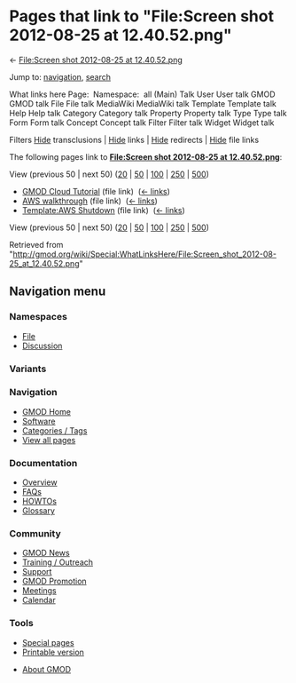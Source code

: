 <div id="mw-page-base" class="noprint">

</div>

<div id="mw-head-base" class="noprint">

</div>

<div id="content" class="mw-body" role="main">

<span id="top"></span>

<div id="mw-js-message" style="display:none;">

</div>



# <span dir="auto">Pages that link to "File:Screen shot 2012-08-25 at 12.40.52.png"</span>

<div id="bodyContent">

<div id="contentSub">

← [File:Screen shot 2012-08-25 at
12.40.52.png](/wiki/File:Screen_shot_2012-08-25_at_12.40.52.png "File:Screen shot 2012-08-25 at 12.40.52.png")

</div>

<div id="jump-to-nav" class="mw-jump">

Jump to: [navigation](#mw-navigation), [search](#p-search)

</div>

<div id="mw-content-text">

What links here Page:  Namespace:  all (Main) Talk User User talk GMOD
GMOD talk File File talk MediaWiki MediaWiki talk Template Template talk
Help Help talk Category Category talk Property Property talk Type Type
talk Form Form talk Concept Concept talk Filter Filter talk Widget
Widget talk

Filters
[Hide](/mediawiki/index.php?title=Special:WhatLinksHere/File:Screen_shot_2012-08-25_at_12.40.52.png&hidetrans=1 "Special:WhatLinksHere/File:Screen shot 2012-08-25 at 12.40.52.png")
transclusions \|
[Hide](/mediawiki/index.php?title=Special:WhatLinksHere/File:Screen_shot_2012-08-25_at_12.40.52.png&hidelinks=1 "Special:WhatLinksHere/File:Screen shot 2012-08-25 at 12.40.52.png")
links \|
[Hide](/mediawiki/index.php?title=Special:WhatLinksHere/File:Screen_shot_2012-08-25_at_12.40.52.png&hideredirs=1 "Special:WhatLinksHere/File:Screen shot 2012-08-25 at 12.40.52.png")
redirects \|
[Hide](/mediawiki/index.php?title=Special:WhatLinksHere/File:Screen_shot_2012-08-25_at_12.40.52.png&hideimages=1 "Special:WhatLinksHere/File:Screen shot 2012-08-25 at 12.40.52.png")
file links

The following pages link to **[File:Screen shot 2012-08-25 at
12.40.52.png](/wiki/File:Screen_shot_2012-08-25_at_12.40.52.png "File:Screen shot 2012-08-25 at 12.40.52.png")**:

View (previous 50 \| next 50)
([20](/mediawiki/index.php?title=Special:WhatLinksHere/File:Screen_shot_2012-08-25_at_12.40.52.png&limit=20 "Special:WhatLinksHere/File:Screen shot 2012-08-25 at 12.40.52.png")
\|
[50](/mediawiki/index.php?title=Special:WhatLinksHere/File:Screen_shot_2012-08-25_at_12.40.52.png&limit=50 "Special:WhatLinksHere/File:Screen shot 2012-08-25 at 12.40.52.png")
\|
[100](/mediawiki/index.php?title=Special:WhatLinksHere/File:Screen_shot_2012-08-25_at_12.40.52.png&limit=100 "Special:WhatLinksHere/File:Screen shot 2012-08-25 at 12.40.52.png")
\|
[250](/mediawiki/index.php?title=Special:WhatLinksHere/File:Screen_shot_2012-08-25_at_12.40.52.png&limit=250 "Special:WhatLinksHere/File:Screen shot 2012-08-25 at 12.40.52.png")
\|
[500](/mediawiki/index.php?title=Special:WhatLinksHere/File:Screen_shot_2012-08-25_at_12.40.52.png&limit=500 "Special:WhatLinksHere/File:Screen shot 2012-08-25 at 12.40.52.png"))

- [GMOD Cloud Tutorial](/wiki/GMOD_Cloud_Tutorial "GMOD Cloud Tutorial")
  (file link) ‎ <span class="mw-whatlinkshere-tools">([←
  links](/mediawiki/index.php?title=Special:WhatLinksHere&target=GMOD+Cloud+Tutorial "Special:WhatLinksHere"))</span>
- [AWS walkthrough](/wiki/AWS_walkthrough "AWS walkthrough") (file link)
  ‎ <span class="mw-whatlinkshere-tools">([←
  links](/mediawiki/index.php?title=Special:WhatLinksHere&target=AWS+walkthrough "Special:WhatLinksHere"))</span>
- [Template:AWS
  Shutdown](/wiki/Template:AWS_Shutdown "Template:AWS Shutdown") (file
  link) ‎ <span class="mw-whatlinkshere-tools">([←
  links](/mediawiki/index.php?title=Special:WhatLinksHere&target=Template%3AAWS+Shutdown "Special:WhatLinksHere"))</span>

View (previous 50 \| next 50)
([20](/mediawiki/index.php?title=Special:WhatLinksHere/File:Screen_shot_2012-08-25_at_12.40.52.png&limit=20 "Special:WhatLinksHere/File:Screen shot 2012-08-25 at 12.40.52.png")
\|
[50](/mediawiki/index.php?title=Special:WhatLinksHere/File:Screen_shot_2012-08-25_at_12.40.52.png&limit=50 "Special:WhatLinksHere/File:Screen shot 2012-08-25 at 12.40.52.png")
\|
[100](/mediawiki/index.php?title=Special:WhatLinksHere/File:Screen_shot_2012-08-25_at_12.40.52.png&limit=100 "Special:WhatLinksHere/File:Screen shot 2012-08-25 at 12.40.52.png")
\|
[250](/mediawiki/index.php?title=Special:WhatLinksHere/File:Screen_shot_2012-08-25_at_12.40.52.png&limit=250 "Special:WhatLinksHere/File:Screen shot 2012-08-25 at 12.40.52.png")
\|
[500](/mediawiki/index.php?title=Special:WhatLinksHere/File:Screen_shot_2012-08-25_at_12.40.52.png&limit=500 "Special:WhatLinksHere/File:Screen shot 2012-08-25 at 12.40.52.png"))

</div>

<div class="printfooter">

Retrieved from
"<http://gmod.org/wiki/Special:WhatLinksHere/File:Screen_shot_2012-08-25_at_12.40.52.png>"

</div>

<div id="catlinks" class="catlinks catlinks-allhidden">

</div>

<div class="visualClear">

</div>

</div>

</div>

<div id="mw-navigation">

## Navigation menu

<div id="mw-head">



<div id="left-navigation">

<div id="p-namespaces" class="vectorTabs" role="navigation"
aria-labelledby="p-namespaces-label">

### Namespaces

- <span id="ca-nstab-image"><a href="/wiki/File:Screen_shot_2012-08-25_at_12.40.52.png"
  accesskey="c" title="View the file page [c]">File</a></span>
- <span id="ca-talk"><a
  href="/mediawiki/index.php?title=File_talk:Screen_shot_2012-08-25_at_12.40.52.png&amp;action=edit&amp;redlink=1"
  accesskey="t"
  title="Discussion about the content page [t]">Discussion</a></span>

</div>

<div id="p-variants" class="vectorMenu emptyPortlet" role="navigation"
aria-labelledby="p-variants-label">

### 

### Variants[](#)

<div class="menu">

</div>

</div>

</div>

<div id="right-navigation">





</div>



</div>

</div>

</div>

<div id="mw-panel">

<div id="p-logo" role="banner">

<a href="/wiki/Main_Page"
style="background-image: url(http://gmod.org/images/GMOD-cogs.png);"
title="Visit the main page"></a>

</div>

<div id="p-Navigation" class="portal" role="navigation"
aria-labelledby="p-Navigation-label">

### Navigation

<div class="body">

- <span id="n-GMOD-Home">[GMOD Home](/wiki/Main_Page)</span>
- <span id="n-Software">[Software](/wiki/GMOD_Components)</span>
- <span id="n-Categories-.2F-Tags">[Categories /
  Tags](/wiki/Categories)</span>
- <span id="n-View-all-pages">[View all
  pages](/wiki/Special:AllPages)</span>

</div>

</div>

<div id="p-Documentation" class="portal" role="navigation"
aria-labelledby="p-Documentation-label">

### Documentation

<div class="body">

- <span id="n-Overview">[Overview](/wiki/Overview)</span>
- <span id="n-FAQs">[FAQs](/wiki/Category:FAQ)</span>
- <span id="n-HOWTOs">[HOWTOs](/wiki/Category:HOWTO)</span>
- <span id="n-Glossary">[Glossary](/wiki/Glossary)</span>

</div>

</div>

<div id="p-Community" class="portal" role="navigation"
aria-labelledby="p-Community-label">

### Community

<div class="body">

- <span id="n-GMOD-News">[GMOD News](/wiki/GMOD_News)</span>
- <span id="n-Training-.2F-Outreach">[Training /
  Outreach](/wiki/Training_and_Outreach)</span>
- <span id="n-Support">[Support](/wiki/Support)</span>
- <span id="n-GMOD-Promotion">[GMOD
  Promotion](/wiki/GMOD_Promotion)</span>
- <span id="n-Meetings">[Meetings](/wiki/Meetings)</span>
- <span id="n-Calendar">[Calendar](/wiki/Calendar)</span>

</div>

</div>

<div id="p-tb" class="portal" role="navigation"
aria-labelledby="p-tb-label">

### Tools

<div class="body">

- <span id="t-specialpages"><a href="/wiki/Special:SpecialPages" accesskey="q"
  title="A list of all special pages [q]">Special pages</a></span>
- <span id="t-print"><a
  href="/mediawiki/index.php?title=Special:WhatLinksHere/File:Screen_shot_2012-08-25_at_12.40.52.png&amp;printable=yes"
  rel="alternate" accesskey="p"
  title="Printable version of this page [p]">Printable version</a></span>

</div>

</div>

</div>

</div>

<div id="footer" role="contentinfo">

- <span id="footer-places-about">[About
  GMOD](/wiki/GMOD:About "GMOD:About")</span>

<!-- -->






</div>
